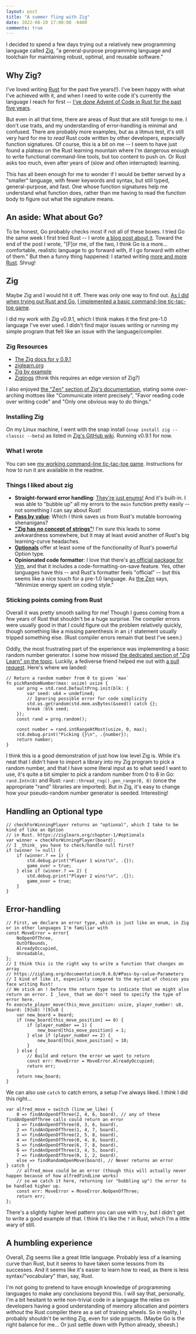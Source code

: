 ```yaml
---
layout: post
title: "A summer fling with Zig"
date: 2022-08-20 17:00:00 -0400
comments: true
---
```


I decided to spend a few days trying out a relatively new programming language called [Zig](https://ziglang.org), "a general-purpose programming language and toolchain for maintaining robust, optimal, and reusable software."

## Why Zig?

I've loved writing [Rust](https://www.rust-lang.org/) for the past five years(!). I've been happy with what I've achieved with it, and when I need to write code it's currently the language I reach for first -- [I've done Advent of Code in Rust for the past five years](https://github.com/sts10?tab=repositories&q=advent+of+code&type=&language=rust&sort=).

But even in all that time, there are areas of Rust that are still foreign to me. I don't use traits, and my understanding of error-handling is minimal and confused. There are probably more examples, but as a litmus test, it's still very hard for me to _read_ Rust code written by other developers, especially function signatures. Of course, this is a bit on me -- I seem to have just found a plateau on the Rust learning mountain where I'm dangerous enough to write functional command-line tools, but too content to push on. Or Rust asks too much, even after years of (slow and often interrupted) learning.

This has all been enough for me to wonder if I would be better served by a "smaller" language, with fewer keywords and syntax, but still typed, general-purpose, and fast. One whose function signatures help me understand what function does, rather than me having to read the function body to figure out what the signature means.

## An aside: What about Go?

To be honest, Go probably checks most if not all of these boxes. I tried Go the same week I first tried Rust -- I wrote [a blog post about it](https://sts10.github.io/2017/11/18/trying-go-and-rust.html). Toward the end of the post I wrote, "[F]or me, of the two, I think Go is a more… comfortable, realistic language to go forward with, if I go forward with either of them." But then a funny thing happened: I started writing [more and more Rust](https://github.com/sts10?tab=repositories&q=&type=&language=rust&sort=). Shrug!

## Zig

Maybe Zig and I would hit it off. There was only one way to find out. [As I did when trying out Rust and Go](https://sts10.github.io/2017/11/18/trying-go-and-rust.html), [I implemented a basic command-line tic-tac-toe game](https://github.com/sts10/zig-zac-zoe). 

I did my work with Zig v0.9.1, which I think makes it the first pre-1.0 language I've ever used. I didn't find major issues writing or running my simple program that felt like an issue with the language/compiler.

### Zig Resources 

* [The Zig docs for v 0.9.1](https://ziglang.org/documentation/0.9.1/)
* [ziglearn.org](https://ziglearn.org/)
* [Zig by example](https://zig-by-example.com/)
* [Ziglings](https://github.com/ratfactor/ziglings) (think this requires an edge version of Zig?)

I also enjoyed [the "Zen" section of Zig's documentation](https://ziglang.org/documentation/0.6.0/#Zen), stating some over-arching mottoes like "Communicate intent precisely", "Favor reading code over writing code" and "Only one obvious way to do things."

### Installing Zig

On my Linux machine, I went with the snap install (`snap install zig --classic --beta`) as listed in [Zig's GitHub wiki](https://github.com/ziglang/zig/wiki/Install-Zig-from-a-Package-Manager). Running v0.9.1 for now.

### What I wrote

You can see [my working command-line tic-tac-toe game](https://github.com/sts10/zig-zac-zoe). Instructions for how to run it are available in the readme.

### Things I liked about zig

- **Straight-forward error handling**: [They're just enums!](https://ziglearn.org/chapter-1/#errors) And it's built-in. I was able to "bubble up" all my errors to the `main` function pretty easily -- not something I can say about Rust!
- **[Pass by value](https://ziglang.org/documentation/0.6.0/#Pass-by-value-Parameters)**: Which I think saves us from Rust's mutable borrowing shenanigans?
- **["Zig has no concept of strings"](https://ziglang.org/documentation/0.6.0/#Slices)**! I'm sure this leads to some awkwardness somewhere, but it may at least avoid another of Rust's big learning-curve headaches.
- **[Optionals](https://ziglearn.org/chapter-1/#optionals)** offer at least some of the functionality of Rust's powerful Option type.
- **Opinionated code formatter**: I love that there's [an official package for Vim](https://github.com/ziglang/zig.vim), and that it includes a code-formatting-on-save feature. Yes, other languages have this -- and Rust's formatter feels "official" -- but this seems like a nice touch for a pre-1.0 language. As [the Zen](https://ziglang.org/documentation/0.6.0/#Zen) says, "Minimize energy spent on coding style."

### Sticking points coming from Rust

Overall it was pretty smooth sailing for me! Though I guess coming from a few years of Rust that shouldn't be a huge surprise. The compiler errors were usually good in that I could figure out the problem relatively quickly, though something like a missing parenthesis in an `if` statement usually tripped something else. (Rust compiler errors remain that best I've seen.)

Oddly, the most frustrating part of the experience was implementing a basic random number generator. I some how missed [the dedicated section of "Zig Learn" on the topic](https://ziglearn.org/chapter-2/#random-numbers). Luckily, a fediverse friend helped me out with [a pull request](https://github.com/sts10/zig-zac-zoe/pull/1). Here's where we landed:

```zig
// Return a random number from 0 to given `max`
fn pickRandomNumber(max: usize) usize {
    var prng = std.rand.DefaultPrng.init(blk: {
        var seed: u64 = undefined;
        // Ignoring possible error for code simplicity
        std.os.getrandom(std.mem.asBytes(&seed)) catch {};
        break :blk seed;
    });
    const rand = prng.random();

    const number = rand.intRangeAtMost(usize, 0, max);
    std.debug.print("Picking {}\n", .{number});
    return number;
}
```

I think this is a good demonstration of just how low level Zig is. While it's neat that I didn't have to import a library into my Zig program to pick a random number, and that I have some literal input as to what seed I want to use, it's quite a bit simpler to pick a random number from 0 to 8 in Go: `rand.Intn(8)` and Rust: `rand::thread_rng().gen_range(0, 8)` (once the appropriate "rand" libraries are imported). But in Zig, it's easy to change how your pseudo-random number generator is seeded. Interesting!

## Handling an Optional type

```zig
// checkForWinningPlayer returns an "optional", which I take to be kind of like an Option
// in Rust. https://ziglearn.org/chapter-1/#optionals
var winner = checkForWinningPlayer(board);
// I _think_ you have to check/handle null first?
if (winner != null) {
    if (winner.? == 1) {
        std.debug.print("Player 1 wins!\n", .{});
        game_over = true;
    } else if (winner.? == 2) {
        std.debug.print("Player 2 wins!\n", .{});
        game_over = true;
    }
}
```

## Error-handling

```zig
// First, we declare an error type, which is just like an enum, in Zig or in other languages I'm familiar with
const MoveError = error{
    NoOpenOfThree,
    OutOfBounds,
    AlreadyOccupied,
    Unreadable,
};
// I think this is the right way to write a function that changes an array
// https://ziglang.org/documentation/0.6.0/#Pass-by-value-Parameters
// I kind of like it, especially compared to the myriad of choices you face writing Rust!
// We stick an ! before the return type to indicate that we might also return an error. I _love_ that we don't need to specify the type of error here.
fn execute_player_move(this_move_position: usize, player_number: u8, board: [9]u8) ![9]u8 {
    var new_board = board;
    if (new_board[this_move_position] == 0) {
        if (player_number == 1) {
            new_board[this_move_position] = 1;
        } else if (player_number == 2) {
            new_board[this_move_position] = 10;
        }
    } else {
        // Build and return the error we want to return
        const err: MoveError = MoveError.AlreadyOccupied;
        return err;
    }
    return new_board;
}
```

We can also use `catch` to catch errors, a setup I've always liked. I _think_ I did this right...

```zig
var alfred_move = switch (line_we_like) {
    0 => findAnOpenOfThree(2, 4, 6, board), // any of these findAnOpenOfThree calls could return an error
    1 => findAnOpenOfThree(0, 3, 6, board),
    2 => findAnOpenOfThree(1, 4, 7, board),
    3 => findAnOpenOfThree(2, 5, 8, board),
    4 => findAnOpenOfThree(0, 4, 8, board),
    5 => findAnOpenOfThree(6, 7, 8, board),
    6 => findAnOpenOfThree(3, 4, 5, board),
    7 => findAnOpenOfThree(0, 1, 2, board),
    else => findRandomOpenMove(board), // Never returns an error
} catch {
    // alfred_move could be an error (though this will actually never happen because of how alfredFindLine works)
    // so we catch it here, returning (or "bubbling up") the error to be handled higher up.
    const err: MoveError = MoveError.NoOpenOfThree;
    return err;
};
```

There's a slightly higher level pattern you can use with `try`, but I didn't get to write a good example of that. I think it's like the `?` in Rust, which I'm a little wary of still.

## A humbling experience

Overall, Zig seems like a great little language. Probably less of a learning curve than Rust, but it seems to have taken some lessons from its successes. And it seems like it's easier to learn how to read, as there is less syntax/"vocabulary" than, say, Rust.

I'm not going to pretend to have enough knowledge of programming languages to make any conclusions beyond this. I will say that, personally, I'm a bit hesitant to write non-trivial code in a language the relies on developers having a good understanding of memory allocation and pointers _without_ the Rust compiler there as a set of training wheels. So in reality, I probably shouldn't be writing Zig, even for side projects. (Maybe Go is the right balance for me... Or just settle down with Python already, sheesh.)

<!-- However, while working on this project (and, simultaneously, a Rust project), I've come to wonder if I should be focusing my time elsewhere; And that if I want to practice writing good code, I should be using that time to get more familiar with a more "in-demand" language, like Python or even Go. I think this feeling is part of why I've wanted to move away from Rust -- no matter how many little projects I write on my own, do to my struggles to _read_ Rust, I can't quite imagine myself being hired as a Rust developer. Admittedly I've never been a good reader of others' code, even in Ruby, but I --> 

